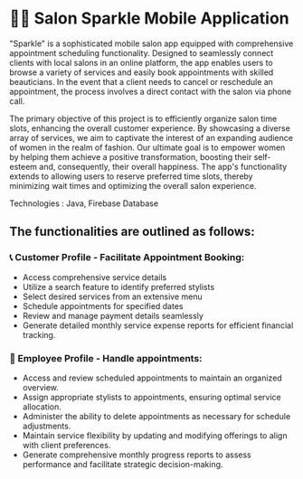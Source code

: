 <h1>🏩💇 Salon Sparkle Mobile Application</h1>

<p> "Sparkle" is a sophisticated mobile salon app equipped with comprehensive appointment scheduling functionality. Designed to seamlessly connect clients with local salons in an online platform, the app enables users to browse a variety of services and easily book appointments with skilled beauticians. In the event that a client needs to cancel or reschedule an appointment, the process involves a direct contact with the salon via phone call.

The primary objective of this project is to efficiently organize salon time slots, enhancing the overall customer experience. By showcasing a diverse array of services, we aim to captivate the interest of an expanding audience of women in the realm of fashion. Our ultimate goal is to empower women by helping them achieve a positive transformation, boosting their self-esteem and, consequently, their overall happiness. The app's functionality extends to allowing users to reserve preferred time slots, thereby minimizing wait times and optimizing the overall salon experience. </p>

Technologies : Java, Firebase Database

<h2>The functionalities are outlined as follows:</h3>

<h3>📞 Customer Profile - Facilitate Appointment Booking:</h3>
<ul>
  <li>Access comprehensive service details</li>
  <li>Utilize a search feature to identify preferred stylists</li>
  <li>Select desired services from an extensive menu</li>
  <li>Schedule appointments for specified dates</li>
  <li>Review and manage payment details seamlessly</li>
  <li>Generate detailed monthly service expense reports for efficient financial tracking. </li>
</ul>
  

<h3>📑 Employee Profile - Handle appointments:</h3>
<ul>
  <li>Access and review scheduled appointments to maintain an organized overview.</li>
  <li>Assign appropriate stylists to appointments, ensuring optimal service allocation.</li>
  <li>Administer the ability to delete appointments as necessary for schedule adjustments.</li>
  <li>Maintain service flexibility by updating and modifying offerings to align with client preferences.</li>
  <li>Generate comprehensive monthly progress reports to assess performance and facilitate strategic decision-making.</li>
</ul>
